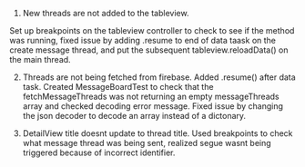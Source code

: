 1. New threads are not added to the tableview.

  Set up breakpoints on the tableview controller to check to see if the method was running, fixed issue by adding .resume to end of data taask on the create message thread, and put the subsequent tableview.reloadData() on the main thread.
  
  
  2. Threads are not being fetched from firebase.
  Added .resume() after data task.  Created MessageBoardTest to check that the fetchMessageThreads was not returning an empty messageThreads array and checked decoding error message.
  Fixed issue by changing the json decoder to decode an array instead of a dictonary.
  
  3. DetailView title doesnt update to thread title.
  Used breakpoints to check what message thread was being sent, realized segue wasnt being triggered because of incorrect identifier.
  
  
  


